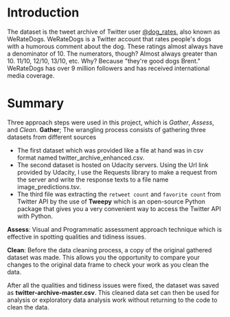 # Introduction
The dataset is the tweet archive of Twitter user [@dog_rates](https://twitter.com/dog_rates), also known as WeRateDogs. WeRateDogs is a Twitter account that rates people's dogs with a humorous comment about the dog. These ratings almost always have a denominator of 10. The numerators, though? Almost always greater than 10. 11/10, 12/10, 13/10, etc. Why? Because "they're good dogs Brent." WeRateDogs has over 9 million followers and has received international media coverage.

# Summary
Three approach steps were used in this project, which is _Gather_, _Assess_, and _Clean_.
**Gather**; The wrangling process consists of gathering three datasets from different sources
- The first dataset which was provided like a file at hand was in csv format named twitter_archive_enhanced.csv.
- The second dataset is hosted on Udacity servers. Using the Url link provided by Udacity, I use the Requests library to make a request from the server and write the response texts to a file name image_predictions.tsv.
- The third file was extracting the `retweet count` and `favorite count` from Twitter API by the use of **Tweepy** which is an open-source Python package that gives you a very convenient way to access the Twitter API with Python.

**Assess**: Visual and Programmatic assessment approach technique which is effective in spotting qualities and tidiness issues.

**Clean**: Before the data cleaning process, a copy of the original gathered dataset was made. This allows you the opportunity to compare your changes to the original data frame to check your work as you clean the data.

After all the qualities and tidiness issues were fixed, the dataset was saved as **twitter-archive-master.csv**. This cleaned data set can then be used for analysis or exploratory data analysis work without returning to the code to clean the data.